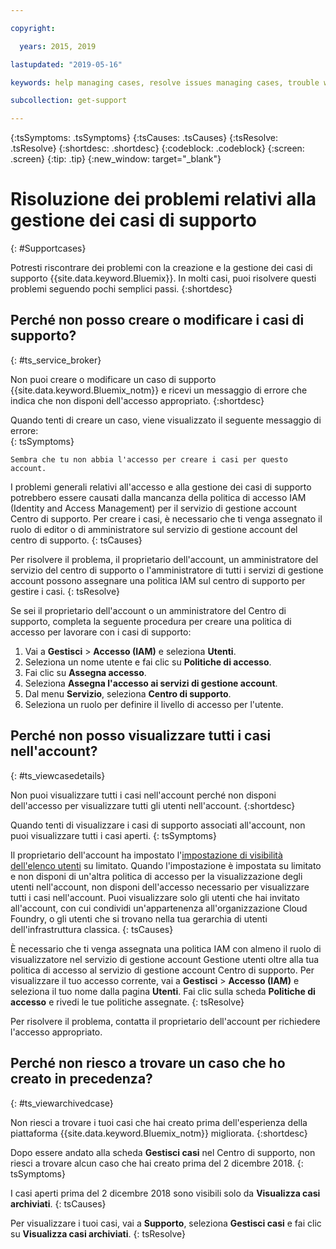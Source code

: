 ```yaml
---

copyright:

  years: 2015, 2019

lastupdated: "2019-05-16"

keywords: help managing cases, resolve issues managing cases, trouble working with cases

subcollection: get-support

---
```



{:tsSymptoms: .tsSymptoms}
{:tsCauses: .tsCauses}
{:tsResolve: .tsResolve}
{:shortdesc: .shortdesc}
{:codeblock: .codeblock}
{:screen: .screen}
{:tip: .tip}
{:new_window: target="_blank"}


# Risoluzione dei problemi relativi alla gestione dei casi di supporto
{: #Supportcases}

Potresti riscontrare dei problemi con la creazione e la gestione dei casi di supporto {{site.data.keyword.Bluemix}}. In molti casi, puoi risolvere questi problemi seguendo pochi semplici passi.
{:shortdesc}

## Perché non posso creare o modificare i casi di supporto? 
{: #ts_service_broker}

Non puoi creare o modificare un caso di supporto {{site.data.keyword.Bluemix_notm}} e ricevi un messaggio di errore che indica che non disponi dell'accesso appropriato.
{:shortdesc}

Quando tenti di creare un caso, viene visualizzato il seguente messaggio di errore:   
{: tsSymptoms}

`Sembra che tu non abbia l'accesso per creare i casi per questo account.`

I problemi generali relativi all'accesso e alla gestione dei casi di supporto potrebbero essere causati
dalla mancanza della politica di accesso IAM (Identity and Access Management) per il servizio di gestione account Centro di supporto. Per creare i casi, è necessario che ti venga assegnato il ruolo di editor o di amministratore sul servizio di gestione account del centro di supporto. 
{: tsCauses}

Per risolvere il problema, il proprietario dell'account, un amministratore del servizio del centro di supporto o l'amministratore di tutti i servizi di gestione account possono assegnare una politica IAM sul centro di supporto per gestire i casi.
{: tsResolve}

Se sei il proprietario dell'account o un amministratore del Centro di supporto, completa la seguente procedura per creare una politica di accesso per lavorare con i casi di supporto:

1. Vai a **Gestisci** &gt; **Accesso (IAM)** e seleziona **Utenti**.
2. Seleziona un nome utente e fai clic su **Politiche di accesso**. 
3. Fai clic su **Assegna accesso**. 
4. Seleziona **Assegna l'accesso ai servizi di gestione account**. 
5. Dal menu **Servizio**, seleziona **Centro di supporto**. 
6. Seleziona un ruolo per definire il livello di accesso per l'utente. 


## Perché non posso visualizzare tutti i casi nell'account?
{: #ts_viewcasedetails}

Non puoi visualizzare tutti i casi nell'account perché non disponi dell'accesso per visualizzare tutti gli utenti nell'account. 
{:shortdesc}

Quando tenti di visualizzare i casi di supporto associati all'account, non puoi visualizzare tutti i casi aperti. 
{: tsSymptoms}

Il proprietario dell'account ha impostato l'[impostazione di visibilità dell'elenco utenti](/docs/iam?topic=iam-userlistview#userlistview) su limitato. Quando l'impostazione è impostata su limitato e non disponi di un'altra politica di accesso per la visualizzazione degli utenti nell'account, non disponi dell'accesso necessario per visualizzare tutti i casi nell'account. Puoi visualizzare solo gli utenti che hai invitato all'account, con cui condividi un'appartenenza all'organizzazione Cloud Foundry, o gli utenti che si trovano nella tua gerarchia di utenti dell'infrastruttura classica. 
{: tsCauses}

È necessario che ti venga assegnata una politica IAM con almeno il ruolo di visualizzatore nel servizio di gestione account Gestione utenti oltre alla tua politica di accesso al servizio di gestione account Centro di supporto. Per visualizzare il tuo accesso corrente, vai a **Gestisci** &gt; **Accesso (IAM)** e seleziona il tuo nome dalla pagina **Utenti**. Fai clic sulla scheda **Politiche di accesso** e rivedi le tue politiche assegnate. 
{: tsResolve}

Per risolvere il problema, contatta il proprietario dell'account per richiedere l'accesso appropriato. 

## Perché non riesco a trovare un caso che ho creato in precedenza? 
{: #ts_viewarchivedcase}

Non riesci a trovare i tuoi casi che hai creato prima dell'esperienza della piattaforma {{site.data.keyword.Bluemix_notm}} migliorata. 
{:shortdesc}

Dopo essere andato alla scheda **Gestisci casi** nel Centro di supporto, non riesci a trovare alcun caso che hai creato prima del 2 dicembre 2018.
{: tsSymptoms}

I casi aperti prima del 2 dicembre 2018 sono visibili solo da **Visualizza casi archiviati**.
{: tsCauses}

Per visualizzare i tuoi casi, vai a **Supporto**, seleziona **Gestisci casi** e fai clic su **Visualizza casi archiviati**.
{: tsResolve} 






